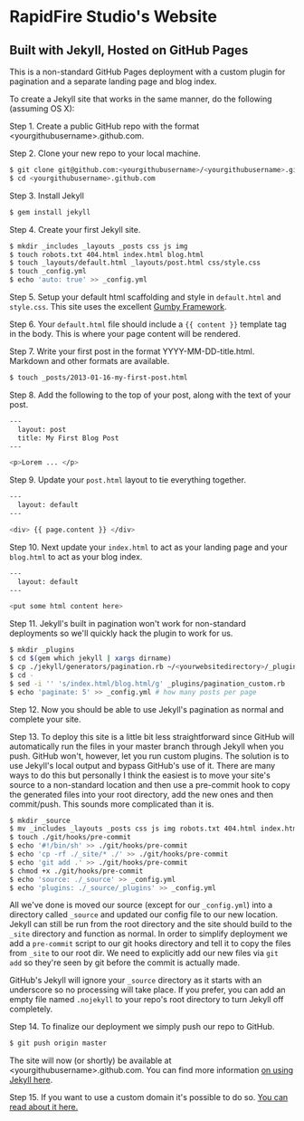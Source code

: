 # RapidFire Studio's Website

## Built with Jekyll, Hosted on GitHub Pages

This is a non-standard GitHub Pages deployment with a custom plugin for pagination and a separate landing page and blog index.

To create a Jekyll site that works in the same manner, do the following (assuming OS X):

Step 1. Create a public GitHub repo with the format &lt;yourgithubusername&gt;.github.com.

Step 2. Clone your new repo to your local machine.

```bash
$ git clone git@github.com:<yourgithubusername>/<yourgithubusername>.github.com.git
$ cd <yourgithubusername>.github.com
```

Step 3. Install Jekyll 

```bash
$ gem install jekyll
```

Step 4. Create your first Jekyll site.

```bash
$ mkdir _includes _layouts _posts css js img
$ touch robots.txt 404.html index.html blog.html
$ touch _layouts/default.html _layouts/post.html css/style.css
$ touch _config.yml
$ echo 'auto: true' >> _config.yml
```

Step 5. Setup your default html scaffolding and style in `default.html` and `style.css`. This site uses the excellent [Gumby Framework](http://gumbyframework.com/).

Step 6. Your `default.html` file should include a `{{ content }}` template tag in the body. This is where your page content will be rendered.

Step 7. Write your first post in the format YYYY-MM-DD-title.html. Markdown and other formats are available.

```bash
$ touch _posts/2013-01-16-my-first-post.html
```

Step 8. Add the following to the top of your post, along with the text of your post.

```bash
---
  layout: post
  title: My First Blog Post
---

<p>Lorem ... </p>
```

Step 9. Update your `post.html` layout to tie everything together.

```bash 
---
  layout: default
---

<div> {{ page.content }} </div>
```

Step 10. Next update your `index.html` to act as your landing page and your `blog.html` to act as your blog index.

```bash 
---
  layout: default
---

<put some html content here>
```

Step 11. Jekyll's built in pagination won't work for non-standard deployments so we'll quickly hack the plugin to work for us.

```bash
$ mkdir _plugins
$ cd $(gem which jekyll | xargs dirname)
$ cp ./jekyll/generators/pagination.rb ~/<yourwebsitedirectory>/_plugins/pagination_custom.rb
$ cd -
$ sed -i '' 's/index.html/blog.html/g' _plugins/pagination_custom.rb
$ echo 'paginate: 5' >> _config.yml # how many posts per page
```

Step 12. Now you should be able to use Jekyll's pagination as normal and complete your site.

Step 13. To deploy this site is a little bit less straightforward since GitHub will automatically run the files in your master branch through Jekyll when you push. GitHub won't, however, let you run custom plugins. The solution is to use Jekyll's local output and bypass GitHub's use of it. There are many ways to do this but personally I think the easiest is to move your site's source to a non-standard location and then use a pre-commit hook to copy the generated files into your root directory, add the new ones and then commit/push. This sounds more complicated than it is.

```bash
$ mkdir _source
$ mv _includes _layouts _posts css js img robots.txt 404.html index.html blog.html _source
$ touch ./git/hooks/pre-commit
$ echo '#!/bin/sh' >> ./git/hooks/pre-commit
$ echo 'cp -rf ./_site/* ./' >> ./git/hooks/pre-commit
$ echo 'git add .' >> ./git/hooks/pre-commit
$ chmod +x ./git/hooks/pre-commit
$ echo 'source: ./_source' >> _config.yml
$ echo 'plugins: ./_source/_plugins' >> _config.yml
```

All we've done is moved our source (except for our `_config.yml`) into a directory called `_source` and updated our config file to our new location. Jekyll can still be run from the root directory and the site should build to the `_site` directory and function as normal. In order to simplify deployment we add a `pre-commit` script to our git hooks directory and tell it to copy the files from `_site` to our root dir. We need to explicitly add our new files via `git add` so they're seen by git before the commit is actually made.

GitHub's Jekyll will ignore your `_source` directory as it starts with an underscore so no processing will take place. If you prefer, you can add an empty file named `.nojekyll` to your repo's root directory to turn Jekyll off completely.  

Step 14. To finalize our deployment we simply push our repo to GitHub.

```bash
$ git push origin master
```

The site will now (or shortly) be available at &lt;yourgithubusername&gt;.github.com. You can find more information [on using Jekyll here](https://github.com/mojombo/jekyll/wiki). 

Step 15. If you want to use a custom domain it's possible to do so. [You can read about it here.](https://help.github.com/articles/setting-up-a-custom-domain-with-pages)

